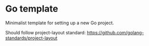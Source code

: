 # Go template

Minimalist template for setting up a new Go project.

Should follow project-layout standard:
https://github.com/golang-standards/project-layout


